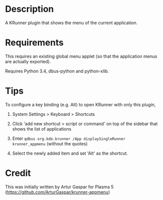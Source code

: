 # Description
A KRunner plugin that shows the menu of the current application.

# Requirements
This requires an existing global menu applet (so that the application menus are actually exported).

Requires Python 3.4, dbus-python and python-xlib.

# Tips
To configure a key binding (e.g. Alt) to open KRunner with only this plugin,

1. System Settings > Keyboard > Shortcuts

1. Click 'add new shortcut > script or command' on top of the sidebar that shows the list of applications

1. Enter `qdbus org.kde.krunner /App displaySingleRunner krunner_appmenu` (without the quotes)

1. Select the newly added item and set 'Alt' as the shortcut.

# Credit
This was initially written by Artur Gaspar for Plasma 5 (https://github.com/ArturGaspar/krunner-appmenu)
